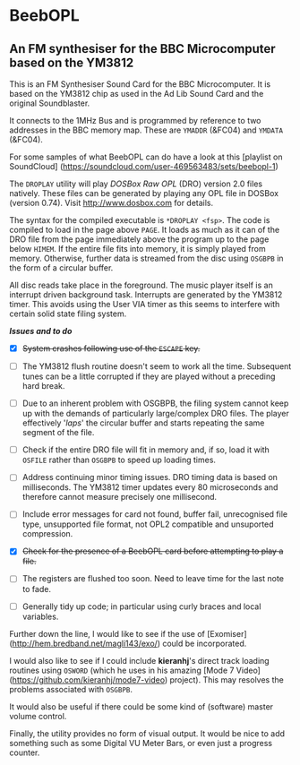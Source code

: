 # BeebOPL
## An FM synthesiser for the BBC Microcomputer based on the YM3812

This is an FM Synthesiser Sound Card for the BBC Microcomputer. It is based on the YM3812 chip as used in the Ad Lib Sound Card and the original Soundblaster. 

It connects to the 1MHz Bus and is programmed by reference to two addresses in the BBC memory map. These are `YMADDR` (&FC04) and `YMDATA` (&FC04).

For some samples of what BeebOPL can do have a look at this [playlist on SoundCloud] (https://soundcloud.com/user-469563483/sets/beebopl-1)

The `DROPLAY` utility will play _DOSBox Raw OPL_ (DRO) version 2.0 files natively. These files can be generated by playing any OPL file in DOSBox (version 0.74). Visit http://www.dosbox.com for details.

The syntax for the compiled executable is `*DROPLAY <fsp>`. The code is compiled to load in the page above `PAGE`. It loads as much as it can of the DRO file from the page immediately above the program up to the page below `HIMEM`. If the entire file fits into memory, it is simply played from memory. Otherwise, further data is streamed from the disc using `OSGBPB` in the form of a circular buffer. 

All disc reads take place in the foreground. The music player itself is an interrupt driven background task. Interrupts are generated by the YM3812 timer. This avoids using the User VIA timer as this seems to interfere with certain solid state filing system.


**_Issues and to do_**

- [x] ~~System crashes following use of the `ESCAPE` key.~~

- [ ] The YM3812 flush routine doesn't seem to work all the time. Subsequent tunes can be a little corrupted if they are played without a preceding hard break.

- [ ] Due to an inherent problem with OSGBPB, the filing system cannot keep up with the demands of particularly large/complex DRO files. The player effectively '_laps_' the circular buffer and starts repeating the same segment of the file.

- [ ] Check if the entire DRO file will fit in memory and, if so, load it with `OSFILE` rather than `OSGBPB` to speed up loading times.

- [ ] Address continuing minor timing issues. DRO timing data is based on milliseconds. The YM3812 timer updates every 80 microseconds and therefore cannot measure precisely one millisecond. 

- [ ] Include error messages for card not found, buffer fail, unrecognised file type, unsupported file format, not OPL2 compatible and unsuported compression.

- [x] ~~Check for the presence of a BeebOPL card before attempting to play a file.~~

- [ ] The registers are flushed too soon. Need to leave time for the last note to fade.

- [ ] Generally tidy up code; in particular using curly braces and local variables.

Further down the line, I would like to see if the use of [Exomiser] (http://hem.bredband.net/magli143/exo/) could be incorporated.

I would also like to see if I could include **kieranhj**'s direct track loading routines using `OSWORD` (which he uses in his amazing [Mode 7 Video] (https://github.com/kieranhj/mode7-video) project). This may resolves the problems associated with `OSGBPB`.

It would also be useful if there could be some kind of (software) master volume control.

Finally, the utility provides no form of visual output. It would be nice to add something such as some Digital VU Meter Bars, or even just a progress counter.